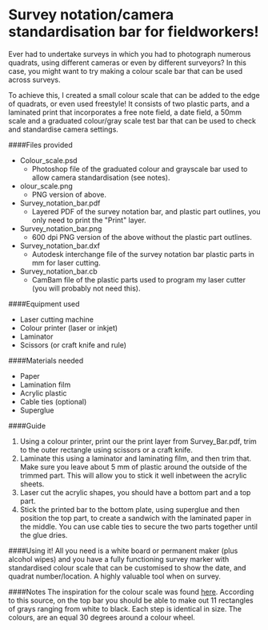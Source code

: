 Survey notation/camera standardisation bar for fieldworkers!
==========================

Ever had to undertake surveys in which you had to photograph numerous quadrats, using different cameras or even by different surveyors? In this case, you might want to try making a colour scale bar that can be used across surveys.

To achieve this, I created a small colour scale that can be added to the edge of quadrats, or even used freestyle! It consists of two plastic parts, and a laminated print that incorporates a free note field, a date field, a 50mm scale and a graduated colour/gray scale test bar that can be used to check and standardise camera settings.

####Files provided
* Colour_scale.psd
  * Photoshop file of the graduated colour and grayscale bar used to allow camera standardisation (see notes).
* olour_scale.png
  * PNG version of above.
* Survey_notation_bar.pdf
  * Layered PDF of the survey notation bar, and plastic part outlines, you only need to print the "Print" layer.
* Survey_notation_bar.png
  * 600 dpi PNG version of the above without the plastic part outlines.
* Survey_notation_bar.dxf
  * Autodesk interchange file of the survey notation bar plastic parts in mm for laser cutting.
* Survey_notation_bar.cb
  * CamBam file of the plastic parts used to program my laser cutter (you will probably not need this).

####Equipment used
* Laser cutting machine
* Colour printer (laser or inkjet)
* Laminator
* Scissors (or craft knife and rule)

####Materials needed
* Paper
* Lamination film
* Acrylic plastic
* Cable ties (optional)
* Superglue

####Guide
1. Using a colour printer, print our the print layer from Survey_Bar.pdf, trim to the outer rectangle using scissors or a craft knife.
2. Laminate this using a laminator and laminating film, and then trim that. Make sure you leave about 5 mm of plastic around the outside of the trimmed part. This will allow you to stick it well inbetween the acrylic sheets.
3. Laser cut the acrylic shapes, you should have a bottom part and a top part.
4. Stick the printed bar to the bottom plate, using superglue and then position the top part, to create a sandwich with the laminated paper in the middle. You can use cable ties to secure the two parts together until the glue dries.

####Using it!
All you need is a white board or permanent maker (plus alcohol wipes) and you have a fully functioning survey marker with standardised colour scale that can be customised to show the date, and quadrat number/location. A highly valuable tool when on survey.

####Notes
The inspiration for the colour scale was found [here]( http://www.digitalsecrets.net/secrets/portabledarkroom.html). According to this source, on the top bar you should be able to make out 11 rectangles of grays ranging from white to black. Each step is identical in size. The colours, are an equal 30 degrees around a colour wheel.